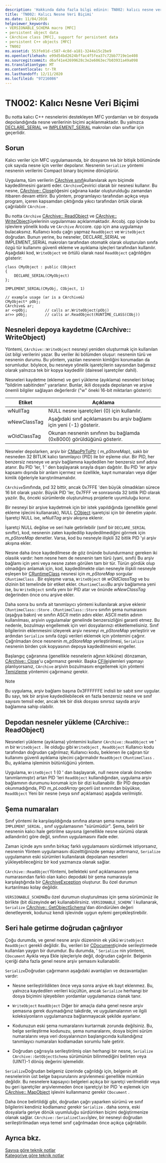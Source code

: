 ```yaml
---
description: 'Hakkında daha fazla bilgi edinin: TN002: kalıcı nesne veri biçimi'
title: 'TN002: Kalıcı Nesne Veri Biçimi'
ms.date: 11/04/2016
helpviewer_keywords:
- VERSIONABLE_SCHEMA macro [MFC]
- persistent object data
- CArchive class [MFC], support for persistent data
- persistent C++ objects [MFC]
- TN002
ms.assetid: 553fe01d-c587-4c8d-a181-3244a15c2be9
ms.openlocfilehash: e99d54bd2624bffac4f5fea37c72bb7719e1e408
ms.sourcegitcommit: d6af41e42699628c3e2e6063ec7b03931a49a098
ms.translationtype: MT
ms.contentlocale: tr-TR
ms.lasthandoff: 12/11/2020
ms.locfileid: "97216086"
---
```

# <a name="tn002-persistent-object-data-format"></a>TN002: Kalıcı Nesne Veri Biçimi

Bu notta kalıcı C++ nesnelerini destekleyen MFC yordamları ve bir dosyada depolandığında nesne verilerinin biçimi açıklanmaktadır. Bu yalnızca [DECLARE_SERIAL](../mfc/reference/run-time-object-model-services.md#declare_serial) ve [IMPLEMENT_SERIAL](../mfc/reference/run-time-object-model-services.md#implement_serial) makroları olan sınıflar için geçerlidir.

## <a name="the-problem"></a>Sorun

Kalıcı veriler için MFC uygulamasında, bir dosyanın tek bir bitişik bölümünde çok sayıda nesne için veriler depolanır. Nesnenin `Serialize` yöntemi nesnenin verilerini Compact binary biçimine dönüştürür.

Uygulama, tüm verilerin [CArchive sınıfı](../mfc/reference/carchive-class.md)kullanılarak aynı biçimde kaydedilmesini garanti eder. `CArchive`Çevirici olarak bir nesnesi kullanır. Bu nesne, [CArchive:: Close](../mfc/reference/carchive-class.md#close)öğesini çağırana kadar oluşturulduğu zamandan itibaren devam ettirir. Bu yöntem, programlayıcı tarafından açıkça veya program, içeren kapsamdan çıktığında yıkıcı tarafından örtük olarak çağrılabilir `CArchive` .

Bu notta `CArchive` [CArchive:: ReadObject](../mfc/reference/carchive-class.md#readobject) ve [CArchive:: WriteObject](../mfc/reference/carchive-class.md#writeobject)üyelerinin uygulanması açıklanmaktadır. Arcobj. cpp içinde bu işlevlere yönelik kodu ve `CArchive` Arccore. cpp için ana uygulamayı bulacaksınız. Kullanıcı kodu çağrı yapmaz `ReadObject` ve `WriteObject` doğrudan. Bunun yerine, bu nesneler, DECLARE_SERIAL ve IMPLEMENT_SERIAL makroları tarafından otomatik olarak oluşturulan sınıfa özgü tür kullanımı güvenli ekleme ve ayıklama işleçleri tarafından kullanılır. Aşağıdaki kod, `WriteObject` ve örtülü olarak nasıl `ReadObject` çağrıldığını gösterir:

```
class CMyObject : public CObject
{
    DECLARE_SERIAL(CMyObject)
};

IMPLEMENT_SERIAL(CMyObj, CObject, 1)

// example usage (ar is a CArchive&)
CMyObject* pObj;
CArchive& ar;
ar <<pObj;        // calls ar.WriteObject(pObj)
ar>> pObj;        // calls ar.ReadObject(RUNTIME_CLASS(CObj))
```

## <a name="saving-objects-to-the-store-carchivewriteobject"></a>Nesneleri depoya kaydetme (CArchive:: WriteObject)

Yöntemi, `CArchive::WriteObject` nesneyi yeniden oluşturmak için kullanılan üst bilgi verilerini yazar. Bu veriler iki bölümden oluşur: nesnenin türü ve nesnenin durumu. Bu yöntem, yazılan nesnenin kimliğini korumadan da sorumludur. böylece, bu nesneye yönelik işaretçilerin sayısından bağımsız olarak yalnızca tek bir kopya kaydedilir (dairesel işaretçiler dahil).

Nesneleri kaydetme (ekleme) ve geri yükleme (ayıklama) nesneleri birkaç "bildirim sabitinden" yararlanır. Bunlar, ikili dosyada depolanan ve arşive önemli bilgiler sağlayan değerlerdir ("w" öneki 16-bit miktarları gösterir):

|Etiket|Açıklama|
|---------|-----------------|
|wNullTag|NULL nesne işaretçileri (0) için kullanılır.|
|wNewClassTag|Aşağıdaki sınıf açıklamasını bu arşiv bağlamı için yeni (-1) gösterir.|
|wOldClassTag|Okunan nesnenin sınıfının bu bağlamda (0x8000) görüldüğünü gösterir.|

Nesneler depolarken, arşiv bir [CMapPtrToPtr](../mfc/reference/cmapptrtoptr-class.md) ( *m_pStoreMap*), saklı bir nesneden 32 BITLIK kalıcı tanımlayıcı (PID) ile bir eşleme olur. Bir PID, her benzersiz nesneye ve arşiv bağlamına kaydedilen her benzersiz sınıf adına atanır. Bu PID 'ler, 1 ' den başlayarak sırayla dışarı dağıtılır. Bu PID 'ler arşiv kapsamı dışında bir anlam içermez ve özellikle, kayıt numaraları veya diğer kimlik öğeleriyle karıştırılmamalıdır.

`CArchive`Sınıfında, pıd 32 bittir, ancak 0x7FFE 'den büyük olmadıkları sürece 16 bit olarak yazılır. Büyük PID 'ler, 0x7FFF ve sonrasında 32 bitlik PID olarak yazılır. Bu, önceki sürümlerde oluşturulmuş projelerle uyumluluğu korur.

Bir nesneyi bir arşive kaydetmek için bir istek yapıldığında (genellikle genel ekleme işlecini kullanarak), NULL [CObject](../mfc/reference/cobject-class.md) işaretçisi için bir denetim yapılır. İşaretçi NULL ise, *wNullTag* arşiv akışına eklenir.

İşaretçi NULL değilse ve seri hale getirilebilir (sınıf bir `DECLARE_SERIAL` sınıftır), kod, nesnenin zaten kaydedilip kaydedilmediğini görmek için *m_pStoreMap* denetler. Varsa, kod bu nesneyle ilişkili 32 bitlik PID 'yi arşiv akışına ekler.

Nesne daha önce kaydedilmese de göz önünde bulundurmanız gereken iki olasılık vardır: hem nesne hem de nesnenin tam türü (yani, sınıfı) Bu arşiv bağlamı için yeni veya nesne zaten görülen tam bir tür. Türün gördük olup olmadığını anlamak için, kod, kaydedilmekte olan nesneyle ilişkili nesneyle eşleşen bir [CRuntimeClass](../mfc/reference/cruntimeclass-structure.md) nesnesi için *m_pStoreMap* sorgular `CRuntimeClass` . Bir eşleşme varsa, `WriteObject` `OR` *wOldClassTag* ve bu dizinin bit temelinde bir etiket ekler. `CRuntimeClass`Bu arşiv bağlamına yeni ise, bu `WriteObject` sınıfa yenı bir PID atar ve önünde *wNewClassTag* değerinden önce onu arşive ekler.

Daha sonra bu sınıfa ait tanımlayıcı yöntemi kullanılarak arşive eklenir `CRuntimeClass::Store` . `CRuntimeClass::Store` sınıfın şema numarasını (aşağıya bakın) ve sınıfın ASCII metin adını ekler. ASCII metin adının kullanılması, arşivin uygulamalar genelinde benzersizliğini garanti etmez. Bu nedenle, bozulmayı engellemek için veri dosyalarınızı etiketlemelisiniz. Sınıf bilgilerinin eklenmesini izleyerek arşiv nesneyi *m_pStoreMap* yerleştirir ve ardından `Serialize` sınıfa özgü verileri eklemek için yöntemini çağırır. Çağrılmadan önce nesnenin *m_pStoreMap* yerleştirilmesi, `Serialize` nesnenin birden çok kopyasının depoya kaydedilmesini engeller.

Başlangıç çağıranına (genellikle nesnelerin ağının köküne) dönzaman, [CArchive:: Close](../mfc/reference/carchive-class.md#close)'u çağırmanız gerekir. Başka [CFile](../mfc/reference/cfile-class.md)işlemleri yapmayı planlıyorsanız, `CArchive` arşivin bozulmasını engellemek için yöntemi [Temizleme](../mfc/reference/carchive-class.md#flush) yöntemini çağırmanız gerekir.

> [!NOTE]
> Bu uygulama, arşiv bağlamı başına 0x3FFFFFFE indisli bir sabit sınır uygular. Bu sayı, tek bir arşive kaydedilebilecek en fazla benzersiz nesne ve sınıf sayısını temsil eder, ancak tek bir disk dosyası sınırsız sayıda arşiv bağlamına sahip olabilir.

## <a name="loading-objects-from-the-store-carchivereadobject"></a>Depodan nesneler yükleme (CArchive:: ReadObject)

Nesneleri yükleme (ayıklama) yöntemini kullanır `CArchive::ReadObject` ve ' ın bir `WriteObject` . İle olduğu gibi `WriteObject` , `ReadObject` Kullanıcı kodu tarafından doğrudan çağrılmaz; Kullanıcı kodu, beklenen ile çağıran tür kullanımı güvenli ayıklama işlecini çağırmalıdır `ReadObject` `CRuntimeClass` . Bu, ayıklama işleminin bütünlüğünü yöntem.

Uygulama, `WriteObject` 1 (0 ' dan başlayarak, null nesne olarak önceden tanımlanmıştır) artan PID 'leri `ReadObject` kullandığından, uygulama arşiv bağlamının durumunu korumak için bir dizi kullanabilir. Bir PID depodan okunmadığında, PID *m_pLoadArray* geçerli üst sınırından büyükse, `ReadObject` Yeni bir nesne (veya sınıf açıklaması) aşağıda verilmiştir.

## <a name="schema-numbers"></a>Şema numaraları

Sınıf yöntemi ile karşılaşıldığında sınıfına atanan şema numarası `IMPLEMENT_SERIAL` , sınıf uygulamasının "sürümüdür". Şema, belirli bir nesnenin kalıcı hale getirilme sayısına (genellikle nesne sürümü olarak adlandırılır) göre değil, sınıfının uygulamasını ifade eder.

Zaman içinde aynı sınıfın birkaç farklı uygulamasını sürdürmek istiyorsanız, nesnenin Yöntem uygulamasını düzelttiğinizde şemayı arttırmanız, `Serialize` uygulamanın eski sürümleri kullanılarak depolanan nesneleri yükleyebileceğiniz bir kod yazmanıza olanak sağlar.

`CArchive::ReadObject`Yöntemi, bellekteki sınıf açıklamasının şema numarasından farklı olan kalıcı depodaki bir şema numarasıyla karşılaştığında bir [CArchiveException](../mfc/reference/carchiveexception-class.md) oluşturur. Bu özel durumun kurtarılması kolay değildir.

`VERSIONABLE_SCHEMA`Bu özel durumun oluşturulması için şema sürümünüz ile birlikte (bit düzeyinde **or**) kullanabilirsiniz. `VERSIONABLE_SCHEMA`' I kullanarak, `Serialize` [CArchive:: GetObjectSchema](../mfc/reference/carchive-class.md#getobjectschema)'dan döndürülen değeri denetleyerek, kodunuz kendi işlevinde uygun eylemi gerçekleştirebilir.

## <a name="calling-serialize-directly"></a>Seri hale getirme doğrudan çağrılıyor

Çoğu durumda, ve genel nesne arşiv düzeninin ek yükü `WriteObject` `ReadObject` gerekli değildir. Bu, verileri bir [CDocument](../mfc/reference/cdocument-class.md)içinde serileştirmede kullanılan yaygın bir durumdur. Bu durumda, ' `Serialize` nin yöntemi, `CDocument` Ayıkla veya Ekle işleçleriyle değil, doğrudan çağırılır. Belgenin içeriği daha fazla genel nesne arşiv şemasını kullanabilir.

`Serialize`Doğrudan çağırmanın aşağıdaki avantajları ve dezavantajları vardır:

- Nesne serileştirildikten önce veya sonra arşive ek bayt eklenmez. Bu, yalnızca kaydedilen verileri küçültün, ancak `Serialize` herhangi bir dosya biçimini işleyebilen yordamlar uygulamanıza olanak tanır.

- `WriteObject` `ReadObject` Diğer bir amaçla daha genel nesne arşiv şemasına gerek duymadığınız takdirde, ve uygulamalarının ve ilgili koleksiyonların uygulamanıza bağlanmayacak şekilde ayarlanır.

- Kodunuzun eski şema numaralarını kurtarmak zorunda değilsiniz. Bu, belge serileştirme kodunuzu, şema numaralarını, dosya biçimi sürüm numaralarını veya veri dosyalarınızın başlangıcında kullandığınız tanımlayıcı numaraları kodlamadan sorumlu hale getirir.

- Doğrudan çağrısıyla serileştirilmiş olan herhangi bir nesne, `Serialize` `CArchive::GetObjectSchema` sürümünün bilinmediğini belirten veya (UINT)-1 dönüş değerini işlemelidir.

`Serialize`Doğrudan belgeniz üzerinde çağrıldığı için, belgenin alt nesnelerinin üst belge başvurularını arşivlenmesi genellikle mümkün değildir. Bu nesnelere kapsayıcı belgeleri açıkça bir işaretçi verilmelidir veya bu geri işaretçiler arşivlenmeden önce işaretçiyi bir PID 'e eşlemek için [CArchive:: MapObject](../mfc/reference/carchive-class.md#mapobject) işlevini kullanmanız gerekir `CDocument` .

Daha önce belirtildiği gibi, doğrudan çağrı yaparken sürümü ve sınıf bilgilerini kendiniz kodlamanız gerekir `Serialize` . daha sonra, eski dosyalarla geriye dönük uyumluluğu sürdürirken biçimi değiştirmenize olanak sağlar. `CArchive::SerializeClass`İşlev, bir nesneyi doğrudan serileştirilmadan veya temel sınıf çağrılmadan önce açıkça çağrılabilir.

## <a name="see-also"></a>Ayrıca bkz.

[Sayıya göre teknik notlar](../mfc/technical-notes-by-number.md)<br/>
[Kategoriye göre teknik notlar](../mfc/technical-notes-by-category.md)
